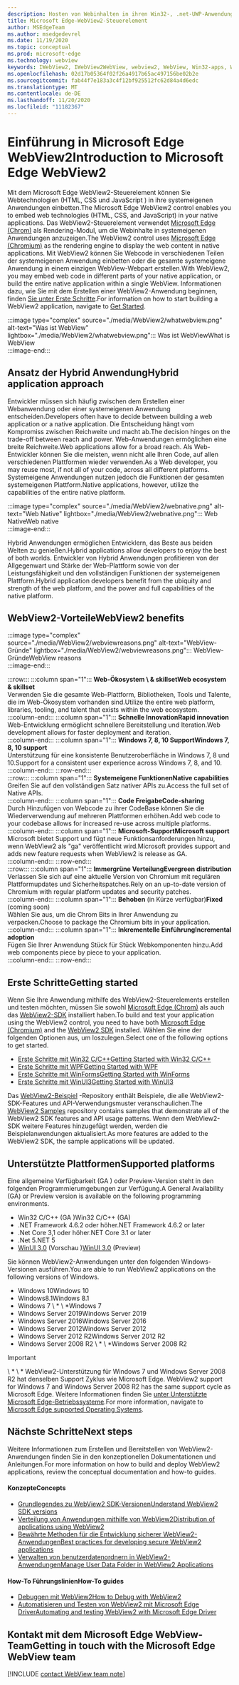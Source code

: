 ```yaml
---
description: Hosten von Webinhalten in ihren Win32-, .net-UWP-Anwendungen mit dem Microsoft Edge WebView2-Steuerelement
title: Microsoft Edge-WebView2-Steuerelement
author: MSEdgeTeam
ms.author: msedgedevrel
ms.date: 11/19/2020
ms.topic: conceptual
ms.prod: microsoft-edge
ms.technology: webview
keywords: IWebView2, IWebView2WebView, webview2, WebView, Win32-apps, Win32, Edge, ICoreWebView2, CoreWebView2, ICoreWebView2Host, Browser-Steuerelement, Edge-HTML, Windows Forms, WinForms, WPF, .net, WinUI, Projekt-Wiedervereinigung
ms.openlocfilehash: 02d17b05364f02f26a4917b65ac497156be02b2e
ms.sourcegitcommit: fab44f7e183a3c4f12bf925512fc62d84a4d6edc
ms.translationtype: MT
ms.contentlocale: de-DE
ms.lasthandoff: 11/20/2020
ms.locfileid: "11182367"
---
```

# <span data-ttu-id="8ffff-104">Einführung in Microsoft Edge WebView2</span><span class="sxs-lookup"><span data-stu-id="8ffff-104">Introduction to Microsoft Edge WebView2</span></span>  

<span data-ttu-id="8ffff-105">Mit dem Microsoft Edge WebView2-Steuerelement können Sie Webtechnologien (HTML, CSS und JavaScript \) in ihre systemeigenen Anwendungen einbetten.</span><span class="sxs-lookup"><span data-stu-id="8ffff-105">The Microsoft Edge WebView2 control enables you to embed web technologies \(HTML, CSS, and JavaScript\) in your native applications.</span></span>  <span data-ttu-id="8ffff-106">Das WebView2-Steuerelement verwendet [Microsoft Edge (Chrom)][MicrosoftedgeinsiderMain] als Rendering-Modul, um die Webinhalte in systemeigenen Anwendungen anzuzeigen.</span><span class="sxs-lookup"><span data-stu-id="8ffff-106">The WebView2 control uses [Microsoft Edge (Chromium)][MicrosoftedgeinsiderMain] as the rendering engine to display the web content in native applications.</span></span>  <span data-ttu-id="8ffff-107">Mit WebView2 können Sie Webcode in verschiedenen Teilen der systemeigenen Anwendung einbetten oder die gesamte systemeigene Anwendung in einem einzigen WebView-Webpart erstellen.</span><span class="sxs-lookup"><span data-stu-id="8ffff-107">With WebView2, you may embed web code in different parts of your native application, or build the entire native application within a single WebView.</span></span>  <span data-ttu-id="8ffff-108">Informationen dazu, wie Sie mit dem Erstellen einer WebView2-Anwendung beginnen, finden [Sie unter Erste Schritte](#getting-started).</span><span class="sxs-lookup"><span data-stu-id="8ffff-108">For information on how to start building a WebView2 application, navigate to [Get Started](#getting-started).</span></span>  

:::image type="complex" source="./media/WebView2/whatwebview.png" alt-text="Was ist WebView" lightbox="./media/WebView2/whatwebview.png":::
   <span data-ttu-id="8ffff-110">Was ist WebView</span><span class="sxs-lookup"><span data-stu-id="8ffff-110">What is WebView</span></span>  
:::image-end:::  

## <span data-ttu-id="8ffff-111">Ansatz der Hybrid Anwendung</span><span class="sxs-lookup"><span data-stu-id="8ffff-111">Hybrid application approach</span></span>  

<span data-ttu-id="8ffff-112">Entwickler müssen sich häufig zwischen dem Erstellen einer Webanwendung oder einer systemeigenen Anwendung entscheiden.</span><span class="sxs-lookup"><span data-stu-id="8ffff-112">Developers often have to decide between building a web application or a native application.</span></span>  <span data-ttu-id="8ffff-113">Die Entscheidung hängt vom Kompromiss zwischen Reichweite und macht ab.</span><span class="sxs-lookup"><span data-stu-id="8ffff-113">The decision hinges on the trade-off between reach and power.</span></span>  <span data-ttu-id="8ffff-114">Web-Anwendungen ermöglichen eine breite Reichweite.</span><span class="sxs-lookup"><span data-stu-id="8ffff-114">Web applications allow for a broad reach.</span></span>  <span data-ttu-id="8ffff-115">Als Web-Entwickler können Sie die meisten, wenn nicht alle Ihren Code, auf allen verschiedenen Plattformen wieder verwenden.</span><span class="sxs-lookup"><span data-stu-id="8ffff-115">As a Web developer, you may reuse most, if not all of your code, across all different platforms.</span></span>  <span data-ttu-id="8ffff-116">Systemeigene Anwendungen nutzen jedoch die Funktionen der gesamten systemeigenen Plattform.</span><span class="sxs-lookup"><span data-stu-id="8ffff-116">Native applications, however, utilize the capabilities of the entire native platform.</span></span>  

:::image type="complex" source="./media/WebView2/webnative.png" alt-text="Web Native" lightbox="./media/WebView2/webnative.png":::
   <span data-ttu-id="8ffff-118">Web Native</span><span class="sxs-lookup"><span data-stu-id="8ffff-118">Web native</span></span>  
:::image-end:::  

<span data-ttu-id="8ffff-119">Hybrid Anwendungen ermöglichen Entwicklern, das Beste aus beiden Welten zu genießen.</span><span class="sxs-lookup"><span data-stu-id="8ffff-119">Hybrid applications allow developers to enjoy the best of both worlds.</span></span>  <span data-ttu-id="8ffff-120">Entwickler von Hybrid Anwendungen profitieren von der Allgegenwart und Stärke der Web-Plattform sowie von der Leistungsfähigkeit und den vollständigen Funktionen der systemeigenen Plattform.</span><span class="sxs-lookup"><span data-stu-id="8ffff-120">Hybrid application developers benefit from the ubiquity and strength of the web platform, and the power and full capabilities of the native platform.</span></span>  

## <span data-ttu-id="8ffff-121">WebView2-Vorteile</span><span class="sxs-lookup"><span data-stu-id="8ffff-121">WebView2 benefits</span></span>  

:::image type="complex" source="./media/WebView2/webviewreasons.png" alt-text="WebView-Gründe" lightbox="./media/WebView2/webviewreasons.png":::
   <span data-ttu-id="8ffff-123">WebView-Gründe</span><span class="sxs-lookup"><span data-stu-id="8ffff-123">WebView reasons</span></span>  
:::image-end:::  

:::row:::
   :::column span="1":::
      **<span data-ttu-id="8ffff-124">Web-Ökosystem \ & skillset</span><span class="sxs-lookup"><span data-stu-id="8ffff-124">Web ecosystem \& skillset</span></span>**  
      <span data-ttu-id="8ffff-125">Verwenden Sie die gesamte Web-Plattform, Bibliotheken, Tools und Talente, die im Web-Ökosystem vorhanden sind.</span><span class="sxs-lookup"><span data-stu-id="8ffff-125">Utilize the entire web platform, libraries, tooling, and talent that exists within the web ecosystem.</span></span>  
   :::column-end:::
   :::column span="1":::
      **<span data-ttu-id="8ffff-126">Schnelle Innovation</span><span class="sxs-lookup"><span data-stu-id="8ffff-126">Rapid innovation</span></span>**  
      <span data-ttu-id="8ffff-127">Web-Entwicklung ermöglicht schnellere Bereitstellung und Iteration.</span><span class="sxs-lookup"><span data-stu-id="8ffff-127">Web development allows for faster deployment and iteration.</span></span>  
   :::column-end:::
   :::column span="1":::
      **<span data-ttu-id="8ffff-128">Windows 7, 8, 10 Support</span><span class="sxs-lookup"><span data-stu-id="8ffff-128">Windows 7, 8, 10 support</span></span>**  
      <span data-ttu-id="8ffff-129">Unterstützung für eine konsistente Benutzeroberfläche in Windows 7, 8 und 10.</span><span class="sxs-lookup"><span data-stu-id="8ffff-129">Support for a consistent user experience across Windows 7, 8, and 10.</span></span>  
   :::column-end:::
:::row-end:::  
:::row:::
   :::column span="1":::
      **<span data-ttu-id="8ffff-130">Systemeigene Funktionen</span><span class="sxs-lookup"><span data-stu-id="8ffff-130">Native capabilities</span></span>**  
      <span data-ttu-id="8ffff-131">Greifen Sie auf den vollständigen Satz nativer APIs zu.</span><span class="sxs-lookup"><span data-stu-id="8ffff-131">Access the full set of Native APIs.</span></span>  
   :::column-end:::
   :::column span="1":::
      **<span data-ttu-id="8ffff-132">Code Freigabe</span><span class="sxs-lookup"><span data-stu-id="8ffff-132">Code-sharing</span></span>**  
      <span data-ttu-id="8ffff-133">Durch Hinzufügen von Webcode zu ihrer CodeBase können Sie die Wiederverwendung auf mehreren Plattformen erhöhen.</span><span class="sxs-lookup"><span data-stu-id="8ffff-133">Add web code to your codebase allows for increased re-use across multiple platforms.</span></span>  
   :::column-end:::
   :::column span="1":::
      **<span data-ttu-id="8ffff-134">Microsoft-Support</span><span class="sxs-lookup"><span data-stu-id="8ffff-134">Microsoft support</span></span>**  
      <span data-ttu-id="8ffff-135">Microsoft bietet Support und fügt neue Funktionsanforderungen hinzu, wenn WebView2 als "ga" veröffentlicht wird.</span><span class="sxs-lookup"><span data-stu-id="8ffff-135">Microsoft provides support and adds new feature requests when WebView2 is release as GA.</span></span>  
   :::column-end:::
:::row-end:::  
:::row:::
   :::column span="1":::
      **<span data-ttu-id="8ffff-136">Immergrüne Verteilung</span><span class="sxs-lookup"><span data-stu-id="8ffff-136">Evergreen distribution</span></span>**  
      <span data-ttu-id="8ffff-137">Verlassen Sie sich auf eine aktuelle Version von Chromium mit regulären Plattformupdates und Sicherheitspatches.</span><span class="sxs-lookup"><span data-stu-id="8ffff-137">Rely on an up-to-date version of Chromium with regular platform updates and security patches.</span></span>  
   :::column-end:::
   :::column span="1":::
      <span data-ttu-id="8ffff-138">**Behoben** \(in Kürze verfügbar)</span><span class="sxs-lookup"><span data-stu-id="8ffff-138">**Fixed** \(coming soon\)</span></span>  
      <span data-ttu-id="8ffff-139">Wählen Sie aus, um die Chrom Bits in Ihrer Anwendung zu verpacken.</span><span class="sxs-lookup"><span data-stu-id="8ffff-139">Choose to package the Chromium bits in your application.</span></span>  
   :::column-end:::
   :::column span="1":::
      **<span data-ttu-id="8ffff-140">Inkrementelle Einführung</span><span class="sxs-lookup"><span data-stu-id="8ffff-140">Incremental adoption</span></span>**  
      <span data-ttu-id="8ffff-141">Fügen Sie Ihrer Anwendung Stück für Stück Webkomponenten hinzu.</span><span class="sxs-lookup"><span data-stu-id="8ffff-141">Add web components piece by piece to your application.</span></span>  
   :::column-end:::
:::row-end:::  

## <span data-ttu-id="8ffff-142">Erste Schritte</span><span class="sxs-lookup"><span data-stu-id="8ffff-142">Getting started</span></span>  

<span data-ttu-id="8ffff-143">Wenn Sie Ihre Anwendung mithilfe des WebView2-Steuerelements erstellen und testen möchten, müssen Sie sowohl [Microsoft Edge (Chrom)][MicrosoftedgeinsiderDownload] als auch das [WebView2-SDK][NugetPackagesMicrosoftWebWebView2] installiert haben.</span><span class="sxs-lookup"><span data-stu-id="8ffff-143">To build and test your application using the WebView2 control, you need to have both [Microsoft Edge (Chromium)][MicrosoftedgeinsiderDownload] and the [WebView2 SDK][NugetPackagesMicrosoftWebWebView2] installed.</span></span>  <span data-ttu-id="8ffff-144">Wählen Sie eine der folgenden Optionen aus, um loszulegen.</span><span class="sxs-lookup"><span data-stu-id="8ffff-144">Select one of the following options to get started.</span></span>  

*   [<span data-ttu-id="8ffff-145">Erste Schritte mit Win32 C/C++</span><span class="sxs-lookup"><span data-stu-id="8ffff-145">Getting Started with Win32 C/C++</span></span>][Webview2GettingstartedWin32]  
*   [<span data-ttu-id="8ffff-146">Erste Schritte mit WPF</span><span class="sxs-lookup"><span data-stu-id="8ffff-146">Getting Started with WPF</span></span>][Webview2GettingstartedWpf]  
*   [<span data-ttu-id="8ffff-147">Erste Schritte mit WinForms</span><span class="sxs-lookup"><span data-stu-id="8ffff-147">Getting Started with WinForms</span></span>][Webview2GettingstartedWinforms]  
*   [<span data-ttu-id="8ffff-148">Erste Schritte mit WinUI3</span><span class="sxs-lookup"><span data-stu-id="8ffff-148">Getting Started with WinUI3</span></span>][Webview2GettingstartedWinui]  

<span data-ttu-id="8ffff-149">Das [WebView2-Beispiel][GithubMicrosoftedgeWebview2samples] -Repository enthält Beispiele, die alle WebView2-SDK-Features und API-Verwendungsmuster veranschaulichen.</span><span class="sxs-lookup"><span data-stu-id="8ffff-149">The [WebView2 Samples][GithubMicrosoftedgeWebview2samples] repository contains samples that demonstrate all of the WebView2 SDK features and API usage patterns.</span></span>  <span data-ttu-id="8ffff-150">Wenn dem WebView2-SDK weitere Features hinzugefügt werden, werden die Beispielanwendungen aktualisiert.</span><span class="sxs-lookup"><span data-stu-id="8ffff-150">As more features are added to the WebView2 SDK, the sample applications will be updated.</span></span>  

## <span data-ttu-id="8ffff-151">Unterstützte Plattformen</span><span class="sxs-lookup"><span data-stu-id="8ffff-151">Supported platforms</span></span>  

<span data-ttu-id="8ffff-152">Eine allgemeine Verfügbarkeit \(GA \) oder Preview-Version steht in den folgenden Programmierumgebungen zur Verfügung.</span><span class="sxs-lookup"><span data-stu-id="8ffff-152">A General Availability \(GA\) or Preview version is available on the following programming environments.</span></span>  

*   <span data-ttu-id="8ffff-153">Win32 C/C++ \(GA \)</span><span class="sxs-lookup"><span data-stu-id="8ffff-153">Win32 C/C++ \(GA\)</span></span>
*   <span data-ttu-id="8ffff-154">.NET Framework 4.6.2 oder höher</span><span class="sxs-lookup"><span data-stu-id="8ffff-154">.NET Framework 4.6.2 or later</span></span>
*   <span data-ttu-id="8ffff-155">.Net Core 3,1 oder höher</span><span class="sxs-lookup"><span data-stu-id="8ffff-155">.NET Core 3.1 or later</span></span>
*   <span data-ttu-id="8ffff-156">.Net 5</span><span class="sxs-lookup"><span data-stu-id="8ffff-156">.NET 5</span></span>
*   <span data-ttu-id="8ffff-157">[WinUI 3,0][UwpToolkitsWinui3] \(Vorschau \)</span><span class="sxs-lookup"><span data-stu-id="8ffff-157">[WinUI 3.0][UwpToolkitsWinui3] \(Preview\)</span></span>

<span data-ttu-id="8ffff-158">Sie können WebView2-Anwendungen unter den folgenden Windows-Versionen ausführen.</span><span class="sxs-lookup"><span data-stu-id="8ffff-158">You are able to run WebView2 applications on the following versions of Windows.</span></span>  

*   <span data-ttu-id="8ffff-159">Windows 10</span><span class="sxs-lookup"><span data-stu-id="8ffff-159">Windows 10</span></span>  
*   <span data-ttu-id="8ffff-160">Windows8.1</span><span class="sxs-lookup"><span data-stu-id="8ffff-160">Windows 8.1</span></span>  
*   <span data-ttu-id="8ffff-161">Windows 7 \ \* \ \*</span><span class="sxs-lookup"><span data-stu-id="8ffff-161">Windows 7 </span></span>  
*   <span data-ttu-id="8ffff-162">Windows Server 2019</span><span class="sxs-lookup"><span data-stu-id="8ffff-162">Windows Server 2019</span></span>  
*   <span data-ttu-id="8ffff-163">Windows Server 2016</span><span class="sxs-lookup"><span data-stu-id="8ffff-163">Windows Server 2016</span></span>  
*   <span data-ttu-id="8ffff-164">Windows Server 2012</span><span class="sxs-lookup"><span data-stu-id="8ffff-164">Windows Server 2012</span></span>  
*   <span data-ttu-id="8ffff-165">Windows Server 2012 R2</span><span class="sxs-lookup"><span data-stu-id="8ffff-165">Windows Server 2012 R2</span></span>  
*   <span data-ttu-id="8ffff-166">Windows Server 2008 R2 \ \* \ \*</span><span class="sxs-lookup"><span data-stu-id="8ffff-166">Windows Server 2008 R2 </span></span>  

> [!IMPORTANT]
> <span data-ttu-id="8ffff-167">\ \* \ \* WebView2-Unterstützung für Windows 7 und Windows Server 2008 R2 hat denselben Support Zyklus wie Microsoft Edge.</span><span class="sxs-lookup"><span data-stu-id="8ffff-167"> WebView2 support for Windows 7 and Windows Server 2008 R2 has the same support cycle as Microsoft Edge.</span></span>  <span data-ttu-id="8ffff-168">Weitere Informationen finden Sie [unter Unterstützte Microsoft Edge-Betriebssysteme][DeployedgeMicrosoftEdgeSupportedOS].</span><span class="sxs-lookup"><span data-stu-id="8ffff-168">For more information, navigate to [Microsoft Edge supported Operating Systems][DeployedgeMicrosoftEdgeSupportedOS].</span></span>  

## <span data-ttu-id="8ffff-169">Nächste Schritte</span><span class="sxs-lookup"><span data-stu-id="8ffff-169">Next steps</span></span>  

<span data-ttu-id="8ffff-170">Weitere Informationen zum Erstellen und Bereitstellen von WebView2-Anwendungen finden Sie in den konzeptionellen Dokumentationen und Anleitungen.</span><span class="sxs-lookup"><span data-stu-id="8ffff-170">For more information on how to build and deploy WebView2 applications, review the conceptual documentation and how-to guides.</span></span>  

#### <span data-ttu-id="8ffff-171">Konzepte</span><span class="sxs-lookup"><span data-stu-id="8ffff-171">Concepts</span></span>  

*   [<span data-ttu-id="8ffff-172">Grundlegendes zu WebView2 SDK-Versionen</span><span class="sxs-lookup"><span data-stu-id="8ffff-172">Understand WebView2 SDK versions</span></span>][Webview2ConceptsVersioning]
*   [<span data-ttu-id="8ffff-173">Verteilung von Anwendungen mithilfe von WebView2</span><span class="sxs-lookup"><span data-stu-id="8ffff-173">Distribution of applications using WebView2</span></span>][Webview2ConceptsDistribution]  
*   [<span data-ttu-id="8ffff-174">Bewährte Methoden für die Entwicklung sicherer WebView2-Anwendungen</span><span class="sxs-lookup"><span data-stu-id="8ffff-174">Best practices for developing secure WebView2 applications</span></span>][Webview2ConceptsSecurity]
*   [<span data-ttu-id="8ffff-175">Verwalten von benutzerdatenordnern in WebView2-Anwendungen</span><span class="sxs-lookup"><span data-stu-id="8ffff-175">Manage User Data Folder in WebView2 Applications</span></span>][Webview2ConceptsUserdatafolder]
 
#### <span data-ttu-id="8ffff-176">How-To Führungslinien</span><span class="sxs-lookup"><span data-stu-id="8ffff-176">How-To guides</span></span>  

*   [<span data-ttu-id="8ffff-177">Debuggen mit WebView2</span><span class="sxs-lookup"><span data-stu-id="8ffff-177">How to Debug with WebView2</span></span>][Webview2HowtoDebug]  
*   [<span data-ttu-id="8ffff-178">Automatisieren und Testen von WebView2 mit Microsoft Edge Driver</span><span class="sxs-lookup"><span data-stu-id="8ffff-178">Automating and testing WebView2 with Microsoft Edge Driver</span></span>][Webview2HowtoWebdriver]


## <span data-ttu-id="8ffff-179">Kontakt mit dem Microsoft Edge WebView-Team</span><span class="sxs-lookup"><span data-stu-id="8ffff-179">Getting in touch with the Microsoft Edge WebView team</span></span>  

[!INCLUDE [contact WebView team note](./includes/contact-webview-team-note.md)]  

<!-- links -->  

[Webview2ConceptsDistribution]: ./concepts/distribution.md "Verteilung von Anwendungen mit WebView2 | Microsoft docs"  
[Webview2ConceptsSecurity]: ./concepts/security.md "Bewährte Methoden für die Entwicklung sicherer WebView2-Anwendungen | Microsoft docs"  
[Webview2ConceptsUserdatafolder]: ./concepts/userdatafolder.md "Verwalten des Benutzerdatenordners | Microsoft docs"  
[Webview2ConceptsVersioning]: ./concepts/versioning.md "Grundlegendes zu WebView2 SDK-Versionen | Microsoft docs"  
[Webview2GettingstartedWin32]: ./gettingstarted/win32.md "Erste Schritte mit WebView2 | Microsoft docs"  
[Webview2GettingstartedWinforms]: ./gettingstarted/winforms.md "Erste Schritte mit WebView2 in Windows Forms-Apps (Preview) | Microsoft docs"  
[Webview2GettingstartedWinui]: ./gettingstarted/winui.md "Erste Schritte mit WebView2 in WinUI3 (Preview) | Microsoft docs"  
[Webview2GettingstartedWpf]: ./gettingstarted/wpf.md "Erste Schritte mit WebView2 in WPF (Preview) | Microsoft docs"  
[Webview2HowtoDebug]: ./howto/debug.md "Debuggen mit WebView2 | Microsoft docs"  
[Webview2HowtoWebdriver]: ./howto/webdriver.md "Automatisieren und Testen von WebView2 mit Microsoft Edge Driver | Microsoft docs"  
[Webview2Releasenotes]: ./releasenotes.md "Anmerkungen zu dieser Version von WebView2 SDK | Microsoft docs"  

[UwpToolkitsWinui3]: /uwp/toolkits/winui3/index "Windows-UI-Bibliothek 3 Preview 2 (Juli 2020) | Microsoft docs"  

[DeployedgeMicrosoftEdgeSupportedOS]: /deployedge/microsoft-edge-supported-operating-systems "Microsoft Edge-unterstützte Betriebssysteme | Microsoft docs"  

[GithubMicrosoftedgeWebview2samples]: https://github.com/MicrosoftEdge/WebView2Samples "WebView2-Beispiele-MicrosoftEdge/WebView2Samples | GitHub"  
[GithubMicrosoftedgeWebviewfeddback]: https://github.com/MicrosoftEdge/WebViewFeedback "WebView-Feedback-MicrosoftEdge/WebViewFeedback | GitHub" 

[MicrosoftedgeinsiderMain]: https://www.microsoftedgeinsider.com "Microsoft Edge-Insider"  
[MicrosoftedgeinsiderDownload]: https://www.microsoftedgeinsider.com/download "Microsoft Edge Insider herunterladen"  

[NugetPackagesMicrosoftWebWebView2]: https://www.nuget.org/packages/Microsoft.Web.WebView2 "Microsoft. Web. WebView2 | NuGet-Katalog"  
